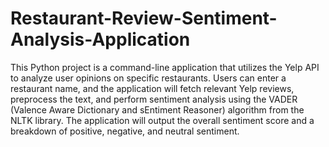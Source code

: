 # Restaurant-Review-Sentiment-Analysis-Application

 This Python project is a command-line application that utilizes the Yelp API to analyze user opinions on specific restaurants. Users can enter a restaurant name, and the application will fetch relevant Yelp reviews, preprocess the text, and perform sentiment analysis using the VADER (Valence Aware Dictionary and sEntiment Reasoner) algorithm from the NLTK library. The application will output the overall sentiment score and a breakdown of positive, negative, and neutral sentiment.
